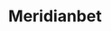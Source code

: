 ---
title: "Meridianbet"
url: /lima/meridianbet-jiron-gral-felipe-varela/
shop: corredor de apuestas
---